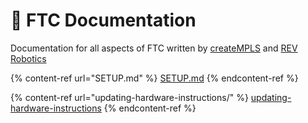 # 📄 FTC Documentation

Documentation for all aspects of FTC written by [createMPLS](https://github.com/CreateMinneapolis/FTC-Documentation) and [REV Robotics](https://github.com/REVrobotics/REV-Hardware-Client-Documentation)

{% content-ref url="SETUP.md" %}
[SETUP.md](SETUP.md)
{% endcontent-ref %}

{% content-ref url="updating-hardware-instructions/" %}
[updating-hardware-instructions](updating-hardware-instructions/)
{% endcontent-ref %}
